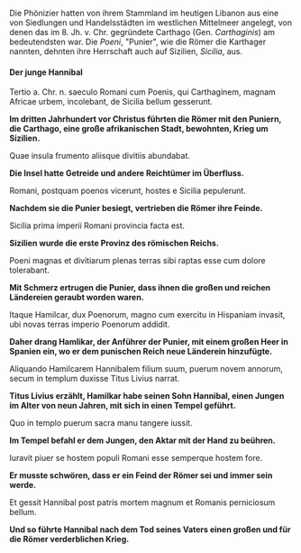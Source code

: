Die Phönizier hatten von ihrem Stammland im heutigen Libanon aus eine von Siedlungen und Handelsstädten im westlichen Mittelmeer angelegt, von denen das im 8. Jh. v. Chr. gegründete Carthago (Gen. *Carthaginis*) am bedeutendsten war. Die *Poeni*, "Punier", wie die Römer die Karthager nannten, dehnten ihre Herrschaft auch auf Sizilien, *Sicilia*, aus.

#### Der junge Hannibal

Tertio a. Chr. n. saeculo Romani cum Poenis, qui Carthaginem, magnam Africae urbem, incolebant, de Sicilia bellum gesserunt.  

**Im dritten Jahrhundert vor Christus führten die Römer mit den Puniern, die Carthago, eine große afrikanischen Stadt, bewohnten, Krieg um Sizilien.**  

Quae insula frumento aliisque divitiis abundabat.  

**Die Insel hatte Getreide und andere Reichtümer im Überfluss.**  

Romani, postquam poenos vicerunt, hostes e Sicilia pepulerunt.  

**Nachdem sie die Punier besiegt, vertrieben die Römer ihre Feinde.**  

Sicilia prima imperii Romani provincia facta est.  

**Sizilien wurde die erste Provinz des römischen Reichs.**  

Poeni magnas et divitiarum plenas terras sibi raptas esse cum dolore tolerabant.  

**Mit Schmerz ertrugen die Punier, dass ihnen die großen und reichen Ländereien geraubt worden waren.**  

Itaque Hamilcar, dux Poenorum, magno cum exercitu in Hispaniam invasit, ubi novas terras imperio Poenorum addidit.  

**Daher drang Hamlikar, der Anführer der Punier, mit einem großen Heer in Spanien ein, wo er dem punischen Reich neue Länderein hinzufügte.**  

Aliquando Hamilcarem Hannibalem filium suum, puerum novem annorum, secum in templum duxisse Titus Livius narrat.  

**Titus Livius erzählt, Hamilkar habe seinen Sohn Hannibal, einen Jungen im Alter von neun Jahren, mit sich in einen Tempel geführt.**  

Quo in templo puerum sacra manu tangere iussit.  

**Im Tempel befahl er dem Jungen, den Aktar mit der Hand zu beühren.**  

Iuravit piuer se hostem populi Romani esse semperque hostem fore.  

**Er musste schwören, dass er ein Feind der Römer sei und immer sein werde.**  

Et gessit Hannibal post patris mortem magnum et Romanis perniciosum bellum.  

**Und so führte Hannibal nach dem Tod seines Vaters einen großen und für die Römer verderblichen Krieg.**  
